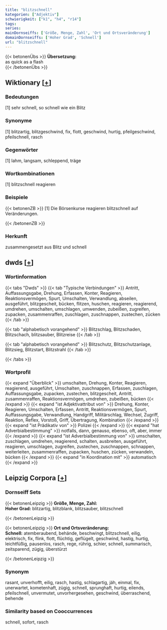 ```yaml
---
title: "blitzschnell"
kategorien: ["Adjektiv"]
schwierigkeit: ["k1", "h4", "r14"]
tags:
series:
mainDornseiffs: ['Größe, Menge, Zahl', 'Ort und Ortsveränderung']
domainDornseiffs: ['Hoher Grad', 'Schnell']
url: "blitzschnell"
---
```


{{< betonenÜbs >}}
**Übersetzung:**  
as quick as a flash  
{{< /betonenÜbs >}}

## Wiktionary [[+](https://de.wiktionary.org/wiki/blitzschnell)]

### Bedeutungen
[1] sehr schnell, so schnell wie ein Blitz  

### Synonyme
[1] blitzartig, blitzgeschwind, fix, flott, geschwind, hurtig, pfeilgeschwind, pfeilschnell, rasch  

### Gegenwörter
[1] lahm, langsam, schleppend, träge  

### Wortkombinationen
[1] blitzschnell reagieren  

### Beispiele
{{< betonenZB >}}
[1] Die Börsenkurse reagieren blitzschnell auf Veränderungen.  

{{< /betonenZB >}}
### Herkunft
zusammengesetzt aus Blitz und schnell  



## dwds [[+](https://www.dwds.de/wb/blitzschnell)]

### Wortinformation
{{< tabs "Dwds" >}}
{{< tab "Typische Verbindungen" >}}
Antritt, Auffassungsgabe, Drehung, Erfassen, Konter, Reagieren, Reaktionsvermögen, Spurt, Umschalten, Verwandlung, abseilen, ausgeführt, blitzgescheit, bücken, flitzen, huschen, reagieren, reagierend, umdrehen, umschalten, umschlagen, umwenden, zubeißen, zugreifen, zupacken, zusammenraffen, zuschlagen, zuschnappen, zustechen, zücken
{{< /tab >}}

{{< tab "alphabetisch vorangehend" >}}
Blitzschlag, Blitzschaden, Blitzschach, blitzsauber, Blitzreise
{{< /tab >}}

{{< tab "alphabetisch vorangehend" >}}
Blitzschutz, Blitzschutzanlage, Blitzsieg, Blitzstart, Blitzstrahl
{{< /tab >}}

{{< /tabs >}}

### Wortprofil
{{< expand "Überblick" >}} umschalten, Drehung, Konter, Reagieren, reagierend, ausgeführt, Umschalten, zuschnappen, Erfassen, zuschlagen, Auffassungsgabe, zupacken, zustechen, blitzgescheit, Antritt, zusammenraffen, Reaktionsvermögen, umdrehen, zubeißen, bücken {{< /expand >}}
{{< expand "ist Adjektivattribut von" >}} Drehung, Konter, Reagieren, Umschalten, Erfassen, Antritt, Reaktionsvermögen, Spurt, Auffassungsgabe, Verwandlung, Handgriff, Militärschlag, Wechsel, Zugriff, Reaktion, Reflex, Vorstoß, Griff, Übertragung, Kombination {{< /expand >}}
{{< expand "ist Prädikativ von" >}} Polizei {{< /expand >}}
{{< expand "hat Adverbialbestimmung" >}} notfalls, dann, genauso, ebenso, oft, aber, immer {{< /expand >}}
{{< expand "ist Adverbialbestimmung von" >}} umschalten, zuschlagen, umdrehen, reagierend, schalten, ausbreiten, ausgeführt, reagieren, umschlagen, zugreifen, zustechen, zuschnappen, schnappen, weiterleiten, zusammenraffen, zupacken, huschen, zücken, verwandeln, bücken {{< /expand >}}
{{< expand "in Koordination mit" >}} automatisch {{< /expand >}}

## Leipzig Corpora [[+](https://corpora.uni-leipzig.de/en/res?word=blitzschnell&corpusId=deu_newscrawl-public_2018)]

### Dornseiff Sets
{{< betonenLeipzig >}}
**Größe, Menge, Zahl:**  
**Hoher Grad:** blitzartig, blitzblank, blitzsauber, blitzschnell  

{{< /betonenLeipzig >}}


{{< betonenLeipzig >}}
**Ort und Ortsveränderung:**  
**Schnell:** atemberaubend, behände, beschwingt, blitzschnell, eilig, elektrisch, fix, flink, flott, flüchtig, geflügelt, geschwind, hastig, hurtig, leichtfüßig, pausenlos, rasch, rege, rührig, schier, schnell, summarisch, zeitsparend, zügig, überstürzt  

{{< /betonenLeipzig >}}

### Synonym
rasant, unverhofft, eilig, rasch, hastig, schlagartig, jäh, einmal, fix, unerwartet, kometenhaft, zügig, schnell, sprunghaft, hurtig, eilends, pfeilschnell, unvermutet, unvorhergesehen, geschwind, überraschend, behende


### Similarity based on Cooccurrences
schnell, sofort, rasch


